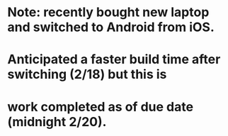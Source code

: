 # Note: recently bought new laptop and switched to Android from iOS.  
# Anticipated a faster build time after switching (2/18) but this is
# work completed as of due date (midnight 2/20).
